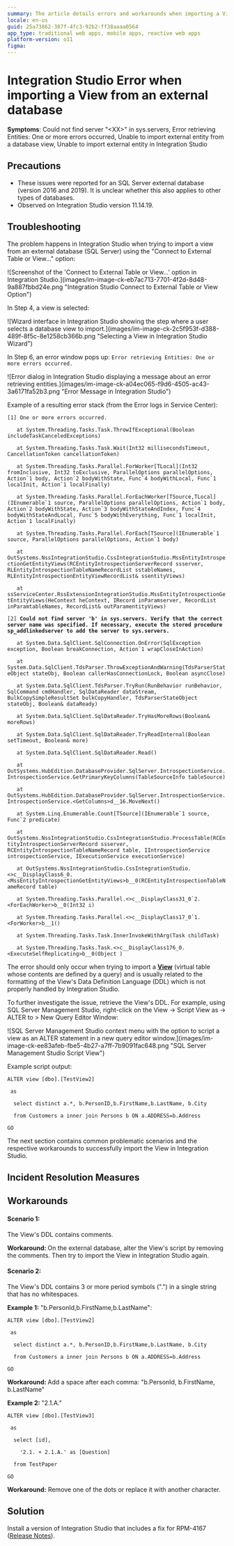 ```yaml
---
summary: The article details errors and workarounds when importing a View from an SQL Server database into Integration Studio
locale: en-us
guid: 25a73862-387f-4fc3-92b2-ff38aaaa0564
app_type: traditional web apps, mobile apps, reactive web apps
platform-version: o11
figma:
---
```

# Integration Studio Error when importing a View from an external database

<p><strong>Symptoms</strong>: Could not find server "&lt;XX&gt;" in sys.servers, Error retrieving Entities: One or more errors occurred, Unable to import external entity from a database view, Unable to import external entity in Integration Studio</p>

<h2>Precautions</h2>

<ul>
    <li>These issues were reported for an SQL Server external database (version 2016 and 2019).  It is unclear whether this also applies to other types of databases.</li>
    <li>Observed on Integration Studio version 11.14.19.</li>
</ul>

<h2>Troubleshooting</h2>

<p>The problem happens in Integration Studio when trying to import a view from an external database (SQL Server) using the "Connect to External Table or View..." option:</p>

<p>![Screenshot of the 'Connect to External Table or View...' option in Integration Studio.](images/im-image-ck-eb7ac713-7701-4f2d-8d48-9a887fbbd24e.png "Integration Studio Connect to External Table or View Option")</p>

<p>In Step 4, a view is selected:</p>

<p>![Wizard interface in Integration Studio showing the step where a user selects a database view to import.](images/im-image-ck-2c5f953f-d388-489f-8f5c-8e1258cb366b.png "Selecting a View in Integration Studio Wizard")</p>

<p> In Step 6, an error window pops up: <code class="editorCode">Error retrieving Entities: One or more errors occurred.</code></p>

<p>![Error dialog in Integration Studio displaying a message about an error retrieving entities.](images/im-image-ck-a04ec065-f9d6-4505-ac43-3a6171fa52b3.png "Error Message in Integration Studio")</p>

<p>Example of a resulting error stack (from the Error logs in Service Center):</p>

<p><code class="editorCode">[1] One or more errors occurred.<br/>
   at System.Threading.Tasks.Task.ThrowIfExceptional(Boolean includeTaskCanceledExceptions)<br/>
   at System.Threading.Tasks.Task.Wait(Int32 millisecondsTimeout, CancellationToken cancellationToken)<br/>
   at System.Threading.Tasks.Parallel.ForWorker[TLocal](Int32 fromInclusive, Int32 toExclusive, ParallelOptions parallelOptions, Action`1 body, Action`2 bodyWithState, Func`4 bodyWithLocal, Func`1 localInit, Action`1 localFinally)<br/>
   at System.Threading.Tasks.Parallel.ForEachWorker[TSource,TLocal](IEnumerable`1 source, ParallelOptions parallelOptions, Action`1 body, Action`2 bodyWithState, Action`3 bodyWithStateAndIndex, Func`4 bodyWithStateAndLocal, Func`5 bodyWithEverything, Func`1 localInit, Action`1 localFinally)<br/>
   at System.Threading.Tasks.Parallel.ForEach[TSource](IEnumerable`1 source, ParallelOptions parallelOptions, Action`1 body)<br/>
   at OutSystems.NssIntegrationStudio.CssIntegrationStudio.MssEntityIntrospectionGetEntityViews(RCEntityIntrospectionServerRecord ssserver, RLEntityIntrospectionTableNameRecordList sstableNames, RLEntityIntrospectionEntityViewRecordList&amp; ssentityViews)<br/>
   at ssServiceCenter.RssExtensionIntegrationStudio.MssEntityIntrospectionGetEntityViews(HeContext heContext, IRecord inParamserver, RecordList inParamtableNames, RecordList&amp; outParamentityViews)</code></p>

<p><code class="editorCode">[2] <strong>Could not find server 'b' in sys.servers. Verify that the correct server name was specified. If necessary, execute the stored procedure sp_addlinkedserver to add the server to sys.servers.</strong><br/>
   at System.Data.SqlClient.SqlConnection.OnError(SqlException exception, Boolean breakConnection, Action`1 wrapCloseInAction)<br/>
   at System.Data.SqlClient.TdsParser.ThrowExceptionAndWarning(TdsParserStateObject stateObj, Boolean callerHasConnectionLock, Boolean asyncClose)<br/>
   at System.Data.SqlClient.TdsParser.TryRun(RunBehavior runBehavior, SqlCommand cmdHandler, SqlDataReader dataStream, BulkCopySimpleResultSet bulkCopyHandler, TdsParserStateObject stateObj, Boolean&amp; dataReady)<br/>
   at System.Data.SqlClient.SqlDataReader.TryHasMoreRows(Boolean&amp; moreRows)<br/>
   at System.Data.SqlClient.SqlDataReader.TryReadInternal(Boolean setTimeout, Boolean&amp; more)<br/>
   at System.Data.SqlClient.SqlDataReader.Read()<br/>
   at OutSystems.HubEdition.DatabaseProvider.SqlServer.IntrospectionService.IntrospectionService.GetPrimaryKeyColumns(TableSourceInfo tableSource)<br/>
   at OutSystems.HubEdition.DatabaseProvider.SqlServer.IntrospectionService.IntrospectionService.&lt;GetColumns&gt;d__16.MoveNext()<br/>
   at System.Linq.Enumerable.Count[TSource](IEnumerable`1 source, Func`2 predicate)<br/>
   at OutSystems.NssIntegrationStudio.CssIntegrationStudio.ProcessTable(RCEntityIntrospectionServerRecord ssserver, RCEntityIntrospectionTableNameRecord table, IIntrospectionService introspectionService, IExecutionService executionService)<br/>
   at OutSystems.NssIntegrationStudio.CssIntegrationStudio.&lt;&gt;c__DisplayClass6_0.&lt;MssEntityIntrospectionGetEntityViews&gt;b__0(RCEntityIntrospectionTableNameRecord table)<br/>
   at System.Threading.Tasks.Parallel.&lt;&gt;c__DisplayClass31_0`2.&lt;ForEachWorker&gt;b__0(Int32 i)<br/>
   at System.Threading.Tasks.Parallel.&lt;&gt;c__DisplayClass17_0`1.&lt;ForWorker&gt;b__1()<br/>
   at System.Threading.Tasks.Task.InnerInvokeWithArg(Task childTask)<br/>
   at System.Threading.Tasks.Task.&lt;&gt;c__DisplayClass176_0.&lt;ExecuteSelfReplicating&gt;b__0(Object )</code></p>

<p>The error should only occur when trying to import a <a href="https://learn.microsoft.com/en-us/sql/relational-databases/views/views?view=sql-server-ver16"><strong>View</strong></a>  (virtual table whose contents are defined by a query) and is usually related to the formatting of the View's Data Definition Language (DDL) which is not properly handled by Integration Studio.  </p>

<p>To further investigate the issue, retrieve the View's DDL. For example, using SQL Server Management Studio, right-click on the View -&gt; Script View as -&gt; ALTER to &gt; New Query Editor Window:</p>

<p>![SQL Server Management Studio context menu with the option to script a view as an ALTER statement in a new query editor window.](images/im-image-ck-ee83afeb-fbe5-4b27-a7ff-7b9091fac648.png "SQL Server Management Studio Script View")</p>

<p>Example script output:</p>

<p><code class="editorCode">ALTER view [dbo].[TestView2]<br/>
 as<br/>
  select distinct a.*, b.PersonID,b.FirstName,b.LastName, b.City<br/>
  from Customers a inner join Persons b ON a.ADDRESS=b.Address<br/>
GO</code></p>

<p>The next section contains common problematic scenarios and the respective workarounds to successfully import the View in Integration Studio.</p>

<h2>Incident Resolution Measures</h2>

<h2><strong>Workarounds</strong></h2>

<h4><strong>Scenario 1:</strong></h4>

<p>The View's DDL contains comments.</p>

<p><strong>Workaround:  </strong>On the external database, alter the View's script by removing the comments.  Then try to import the View in Integration Studio again.</p>

<h4><strong>Scenario 2:</strong></h4>

<p>The View's DDL contains 3 or more period symbols (".") in a single string that has no whitespaces. </p>

<p><strong>Example 1:</strong> "b.PersonId,b.FirstName,b.LastName": </p>

<p><code class="editorCode">ALTER view [dbo].[TestView2]<br/>
 as<br/>
  select distinct a.*, b.PersonID,b.FirstName,b.LastName, b.City<br/>
  from Customers a inner join Persons b ON a.ADDRESS=b.Address<br/>
GO</code></p>

<p><strong>Workaround: </strong> Add a space after each comma: "b.PersonId, b.FirstName, b.LastName"</p>

<p><strong>Example 2: </strong>"2.1.A."</p>

<p><code class="editorCode">ALTER view [dbo].[TestView3]<br/>
 as<br/>
  select [id],<br/>
    '2.1. + 2.1.A.' as [Question]<br/>
  from TestPaper<br/>
GO</code></p>

<p><strong>Workaround:</strong>  Remove one of the dots or replace it with another character.</p>

<h3> </h3>

<h2><strong>Solution</strong></h2>

<p>Install a version of Integration Studio that includes a fix for RPM-4167 (<a href="https://success.outsystems.com/support/release_notes/11/integration_studio/">Release Notes</a>).</p>
